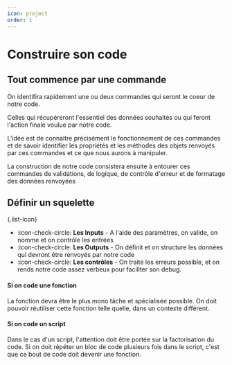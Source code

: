 ```yaml
---
icon: project
order: 1
---
```


# Construire son code

## Tout commence par une commande

On identifira rapidement une ou deux commandes qui seront le coeur de notre code.

Celles qui récupéreront l'essentiel des données souhaités ou qui feront l'action finale voulue par notre code.

L’idée est de connaitre  précisément le fonctionnement de ces commandes et de savoir identifier les propriétés et les méthodes des objets renvoyés par ces commandes et ce que nous aurons à manipuler.


La construction de notre code consistera ensuite à entourer  ces commandes de validations, de logique, de contrôle d'erreur et de formatage des données renvoyées


## Définir un squelette
{.list-icon}

- :icon-check-circle: **Les Inputs** - A l'aide des paramètres, on valide, on nomme et on contrôle les entrées 
- :icon-check-circle: **Les Outputs** - On définit et on structure les données qui devront être renvoyés par notre code
- :icon-check-circle: **Les contrôles** - On traite les erreurs possible, et on rends notre code assez verbeux pour faciliter son debug.


#### Si on code une fonction

La fonction devra être le plus mono tâche et spécialisée possible. On doit pouvoir réutiliser cette fonction telle quelle, dans un contexte différent.

#### Si on code un script

Dans le cas d'un script, l'attention doit être portée sur la factorisation du code. Si on doit répéter un bloc de code plusieurs fois dans le script, c'est que ce bout de code doit devenir une fonction.